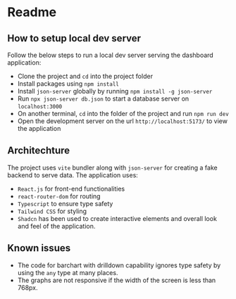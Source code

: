 # Readme

## How to setup local dev server

Follow the below steps to run a local dev server serving the dashboard application:

- Clone the project and `cd` into the project folder
- Install packages using `npm install`
- Install `json-server` globally by running `npm install -g json-server`
- Run `npx json-server db.json` to start a database server on `localhost:3000`
- On another terminal, `cd` into the folder of the project and run `npm run dev`
- Open the development server on the url `http://localhost:5173/` to view the application

## Architechture

The project uses `vite` bundler along with `json-server` for creating a fake backend to serve data.
The application uses:

- `React.js` for front-end functionalities
- `react-router-dom` for routing
- `Typescript` to ensure type safety
- `Tailwind CSS` for styling
- `Shadcn` has been used to create interactive elements and overall look and feel of the application.

## Known issues

- The code for barchart with drilldown capability ignores type safety by using the `any` type at many places.
- The graphs are not responsive if the width of the screen is less than 768px.
